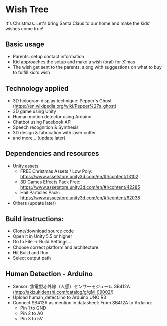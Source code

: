 # Wish Tree

It's Christmas. Let's bring Santa Claus to our home and make the kids' wishes come true!

## Basic usage
- Parents: setup contact information
- Kid approaches the setup and make a wish (oral) for X'mas
- The wish get sent to the parents, along with suggestions on what to buy to fulfill kid's wish

## Technology applied
- 3D hologram display technique: Pepper's Ghost (https://en.wikipedia.org/wiki/Pepper%27s_ghost)
- 3D game using Unity
- Human motion detector using Arduino
- Chatbot using Facebook API
- Speech recognition & Synthesis
- 3D design & fabrication with laser cutter
- and more... (update later)

## Dependencies and resources
- Unity assets
  * FREE Christmas Assets / Low Poly: https://www.assetstore.unity3d.com/en/#!/content/13102
  * 3D Games Effects Pack Free: https://www.assetstore.unity3d.com/en/#!/content/42285
  * Hail Particles Pack: https://www.assetstore.unity3d.com/en/#!/content/62038
- Others (update later)

## Build instructions:
- Clone/download source code
- Open it in Unity 5.5 or higher
- Go to File -> Build Settings...
- Choose correct platform and architecture
- Hit Build and Run
- Select output path

## Human Detection - Arduino
- Sensor: 焦電型赤外線（人感）センサーモジュール SB412A (http://akizukidenshi.com/catalog/g/gM-09002/)
- Upload human_detect.ino to Arduino UNO R3
- Connect SB412A as mention in datasheet: From SB412A to Arduino:
	- Pin 1 to GND
	- Pin 2 to A0
	- Pin 3 to 5V